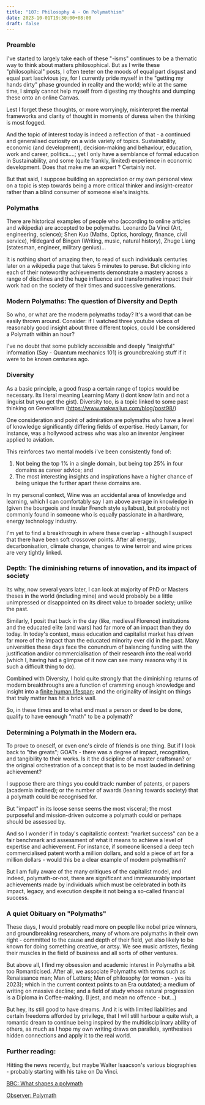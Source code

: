 ```yaml
---
title: "107: Philosophy 4 - On Polymathism"
date: 2023-10-01T19:30:00+08:00
draft: false
---
```



### Preamble

I've started to largely take each of these "-isms" continues to be a thematic way to think about matters philosophical. But as I write these "philosophical" posts, I often teeter on the moods of equal part disgust and equal part lascivious joy, for I currently pride myself in the "getting my hands dirty" phase grounded in reality and the world; while at the same time, I simply cannot help myself from digesting my thoughts and dumping these onto an online Canvas.

Lest I forget these thoughts, or more worryingly, misinterpret the mental frameworks and clarity of thought in moments of duress when the thinking is most fogged.

And the topic of interest today is indeed a reflection of that - a continued and generalised curiosity on a wide variety of topics. Sustainability, economic (and development),  decision-making and behaviour, education, work and career, politics....; yet I only have a semblance of formal education in Sustainability, and some (quite frankly, limited) experience in economic development. 
Does that make me an expert ? Certainly not. 

But that said, I suppose building an appreciation or my own personal view on a topic is step towards being a more critical thinker and insight-creator rather than a blind consumer of someone else's insights. 

### Polymaths

There are historical examples of people who (according to online articles and wikipedia) are accepted to be polymaths. Leonardo Da Vinci (Art, engineering, science); Shen Kuo (Maths, Optics, horology, finance, civil service), Hildegard of Bingen (Writing, music, natural history), Zhuge Liang (statesman, engineer, military genius)...

It is nothing short of amazing then, to read of such individuals centuries later on a wikipedia page that takes 5 minutes to peruse. But clicking into each of their noteworthy achievements demonstrate a mastery across a range of discilines and the huge influence and transformative impact their work had on the society of their times and successive generations. 

### Modern Polymaths: The question of Diversity and Depth 
So who, or what are the modern polymaths today? It's a word that can be easily thrown around. Consider: if I watched three youtube videos of reasonably good insight about three different topics, could I be considered a Polymath within an hour? 

I've no doubt that some publicly accessible and deeply "insightful" information (Say - Quantum mechanics 101) is groundbreaking stuff if it were to be known centuries ago. 

### Diversity

As a basic principle, a good frasp a certain range of topics would be necessary.  Its literal meaning Learning Many (i dont know latin and not a linguist but you get the gist). Diversity too, is a topic linked to some past thinking on Generalism (https://www.makwaijun.com/blog/post98/) 

One consideration and point of admiration are polymaths who have a level of knowledge significantly differing fields of expertise. Hedy Lamarr, for instance, was a hollywood actress who was also an inventor /engineer applied to aviation.

This reinforces two mental models i've been consistently fond of:

1. Not being the top 1% in a single domain, but being top 25% in four domains as career advice; and
2. The most interesting insights and inspirations have a higher chance of being unique the further apart these domains are. 


In my personal context, Wine was an accidental area of knowledge and learning, which I can comfortably say I am above average in knowledge in (given the bourgeois and insular French style syllabus), but probably not commonly found in someone who is equally passionate in a hardware, energy technology industry.

I'm yet to find a breakthrough in where these overlap - although I suspect that there have been soft crossover points. After all energy, decarbonisation, climate change, changes to wine terroir and wine prices are very tightly linked. 

### Depth: The diminishing returns of innovation, and its impact of society

Its why, now several years later, I can look at majority of PhD or Masters theses in the world (including mine) and would probably be a little unimpressed or disappointed on its direct value to broader society; unlike the past. 

Similarly, I posit that back in the day (like, medieval Florence)  institutions and the educated elite (and wars) had far more of an impact than they do today. In today's context, mass education and capitalist market has driven far more of the impact than the educated minority ever did in the past. Many universities these days face the conundrum of balancing funding with the justification and/or commercialisation of their research into the real world (which I, having had a glimpse of it now can see many reasons why it is such a difficult thing to do).

Combined with Diversity, I hold quite strongly that the diminishing returns of modern breakthroughs are a function of cramming enough knowledge and insight into a [finite human lifespan](https://www.makwaijun.com/blog/post105/); and the originality of insight on things that truly matter has hit a brick wall.

So, in these times and to what end must a person or deed to be done, qualify to have eenough "math" to be a polymath? 

### Determining a Polymath in the Modern era.

To prove to oneself, or even one's circle of friends is one thing. But if I look back to "the greats"; GOATs - there was a degree of impact, recognition, and tangibility to their works. Is it the discipline of a master craftsman? or the original orchestration of a concept that is to be most lauded in defining achievement? 

I suppose there are things you could track: number of patents, or papers (academia inclined); or the number of awards (leaning towards society) that a polymath could be recognised for. 

But "impact" in its loose sense seems the most visceral; the most purposeful and mission-driven outcome a polymath could or perhaps should be assessed by. 

And so I wonder if in today's capitalistic context: "market success" can be a fair benchmark and assessment of what it means to achieve a level of expertise and achievement.  For instance, if someone licensed a deep tech commercialised patent worth a million dollars, and sold a piece of art for a million dollars - would this be a clear example of modern polymathism?

But I am fully aware of the many critiques of the capitalist model, and indeed, polymath-or-not, there are significant and immeasurably important achievements made by individuals which must be celebrated in both its impact, legacy, and execution despite it not being a so-called financial success. 

### A quiet Obituary on "Polymaths"

These days, I would probably read more on people like nobel prize winners, and groundbreaking researchers, many of whom are polymaths in their own right - committed to the cause and depth of their field, yet also likely to be known for doing something creative, or artsy. We see music artistes, flexing their muscles in the field of business and all sorts of other ventures.

But above all, I find my obsession and academic interest in Polymaths a bit too Romanticised. 
After all, we associate Polymaths with terms such as Renaissance man; Man of Letters; Men of philosophy (or women -  yes its 2023); which in the current context points to an Era outdated; a medium of writing on massive decline; and a field of study whose natural progression is a Diploma in Coffee-making. (I jest, and mean no offence - but...)

But hey, its still good to have dreams. 
And it is with limited liabilities and certain freedoms afforded by privilege, that I will still harbour a quite wish, a romantic dream to continue being inspired by the multidisciplinary ability of others, as much as I hope my own writing draws on parallels, synthesises hidden connections and apply it to the real world. 

### Further reading:

Hitting the news recently, but maybe Walter Isaacson's various biographies - probably starting with his take on Da Vinci. 

[BBC: What shapes a polymath](https://www.bbc.com/worklife/article/20191118-what-shapes-a-polymath---and-do-we-need-them-more-than-ever)

[Observer: Polymath](https://observer.com/2018/05/people-with-too-many-interests-more-likely-successful-polymath-entrepreneurship-antifragile/)


